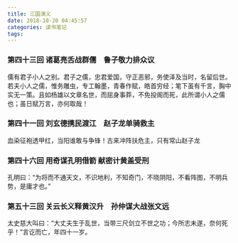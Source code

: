 ```yaml
---
title: 三国演义 
date: 2018-10-20 04:45:57
categories: 读书笔记
tags:
---
```


### 第四十三回 诸葛亮舌战群儒　鲁子敬力排众议

儒有君子小人之别。君子之儒，忠君爱国，守正恶邪，务使泽及当时，名留后世。若夫小人之儒，惟务雕虫，专工翰墨，青春作赋，皓首穷经；笔下虽有千言，胸中实无一策。且如杨雄以文章名世，而屈身事莽，不免投阁而死，此所谓小人之儒也；虽日赋万言，亦何取哉！

### 第四十一回 刘玄德携民渡江　赵子龙单骑救主
血染征袍透甲红，当阳谁敢与争锋！古来冲阵扶危主，只有常山赵子龙

### 第四十六回 用奇谋孔明借箭 献密计黄盖受刑
孔明曰：“为将而不通天文，不识地利，不知奇门，不晓阴阳，不看阵图，不明兵势，是庸才也。”

### 第五十三回 关云长义释黄汉升　孙仲谋大战张文远
太史慈大叫曰：“大丈夫生于乱世，当带三尺剑立不世之功；今所志未遂，奈何死乎！”言讫而亡，年四十一岁。

